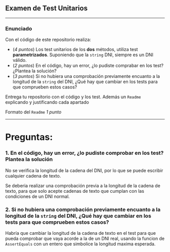 ## Examen de Test Unitarios

---

### Enunciado

Con el código de este repositorio realiza:

- (*4 puntos*) Los test unitarios de los **dos** métodos, utiliza test **parametrizados**. Suponiendo que la `string` DNI, siempre es un DNI válido.
- (*2 puntos*) En el código, hay un error, ¿lo pudiste comprabar en los test? ¿Plantea la solución?
- (*3 puntos*) Si no hubiera una comprobación previamente encuanto a la longitud de la `string` del DNI, ¿Qué hay que cambiar en los tests para que comprueben estos casos?

Entrega tu repositorio con el código y los test. Además un `Readme` explicando y justificando cada apartado

Formato del `Readme` *1 punto*

---

# Preguntas:

### 1. En el código, hay un error, ¿lo pudiste comprobar en los test? Plantea la solución
No se verifica la longitud de la cadena del DNI, por lo que se puede escribir cualquier cadena de texto.

Se deberia realizar una comprobación previa a la longitud de la cadena de texto, para que solo acepte cadenas de texto que cumplan con las condiciones de un DNI normal.




### 2. Si no hubiera una comprobación previamente encuanto a la longitud de la `string` del DNI, ¿Qué hay que cambiar en los tests para que comprueben estos casos?


Habría que cambiar la longitud de la cadena de texto en el test para que pueda comprobar que vaya acorde a la de un DNI real, usando la funcion de `AssertEquals` con un entero que simbolice la longitud maxima esperada.



